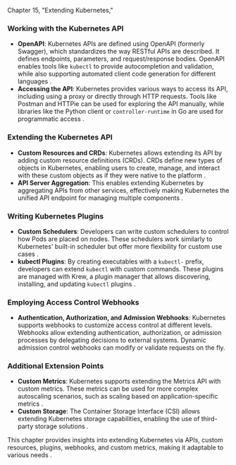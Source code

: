 Chapter 15, "Extending Kubernetes,"

### **Working with the Kubernetes API**
- **OpenAPI**: Kubernetes APIs are defined using OpenAPI (formerly Swagger), which standardizes the way RESTful APIs are described. It defines endpoints, parameters, and request/response bodies. OpenAPI enables tools like `kubectl` to provide autocompletion and validation, while also supporting automated client code generation for different languages .
- **Accessing the API**: Kubernetes provides various ways to access its API, including using a proxy or directly through HTTP requests. Tools like Postman and HTTPie can be used for exploring the API manually, while libraries like the Python client or `controller-runtime` in Go are used for programmatic access  .
  
### **Extending the Kubernetes API**
- **Custom Resources and CRDs**: Kubernetes allows extending its API by adding custom resource definitions (CRDs). CRDs define new types of objects in Kubernetes, enabling users to create, manage, and interact with these custom objects as if they were native to the platform .
- **API Server Aggregation**: This enables extending Kubernetes by aggregating APIs from other services, effectively making Kubernetes the unified API endpoint for managing multiple components .

### **Writing Kubernetes Plugins**
- **Custom Schedulers**: Developers can write custom schedulers to control how Pods are placed on nodes. These schedulers work similarly to Kubernetes' built-in scheduler but offer more flexibility for custom use cases .
- **kubectl Plugins**: By creating executables with a `kubectl-` prefix, developers can extend `kubectl` with custom commands. These plugins are managed with Krew, a plugin manager that allows discovering, installing, and updating `kubectl` plugins  .

### **Employing Access Control Webhooks**
- **Authentication, Authorization, and Admission Webhooks**: Kubernetes supports webhooks to customize access control at different levels. Webhooks allow extending authentication, authorization, or admission processes by delegating decisions to external systems. Dynamic admission control webhooks can modify or validate requests on the fly.

### **Additional Extension Points**
- **Custom Metrics**: Kubernetes supports extending the Metrics API with custom metrics. These metrics can be used for more complex autoscaling scenarios, such as scaling based on application-specific metrics .
- **Custom Storage**: The Container Storage Interface (CSI) allows extending Kubernetes storage capabilities, enabling the use of third-party storage solutions .

This chapter provides insights into extending Kubernetes via APIs, custom resources, plugins, webhooks, and custom metrics, making it adaptable to various needs  .